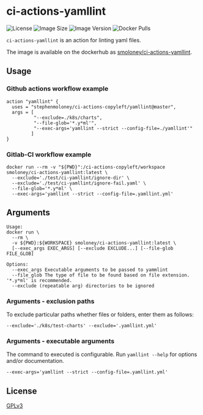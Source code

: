 # ci-actions-yamllint
![License](https://img.shields.io/github/license/stephenmoloney/ci-actions-copyleft.svg?style=flat-square)
![Image Size](https://images.microbadger.com/badges/image/smoloney/ci-actions-yamllint.svg)
![Image Version](https://images.microbadger.com/badges/version/smoloney/ci-actions-yamllint.svg)
![Docker Pulls](https://img.shields.io/docker/pulls/smoloney/ci-actions-yamllint.svg?style=flat)

`ci-actions-yamllint` is an action for linting yaml files.

The image is available on the dockerhub as 
[smoloney/ci-actions-yamllint](https://hub.docker.com/r/smoloney/ci-actions-yamllint).

## Usage

### Github actions workflow example

```text
action "yamllint" {
  uses = "stephenmoloney/ci-actions-copyleft/yamllint@master",
  args = [
          "--exclude=./k8s/charts",
          "--file-glob='*.y*ml'",
          "--exec-args='yamllint --strict --config-file=./yamllint'"
         ]
}
```

### Gitlab-CI workflow example

```shell
docker run --rm -v "${PWD}":/ci-actions-copyleft/workspace smoloney/ci-actions-yamllint:latest \
  --exclude='./test/ci-yamllint/ignore-dir' \
  --exclude='./test/ci-yamllint/ignore-fail.yaml' \
  --file-glob='*.y*ml' \
  --exec-args='yamllint --strict --config-file=.yamllint.yml'
```

## Arguments

```text
Usage:
docker run \
  --rm \
  -v ${PWD}:${WORKSPACE} smoloney/ci-actions-yamllint:latest \
  [--exec_args EXEC_ARGS] [--exclude EXCLUDE...] [--file-glob FILE_GLOB]

Options:
  --exec_args Executable arguments to be passed to yammlint
  --file_glob The type of file to be found based on file extension. '*.y*ml' is recommended.
  --exclude (repeatable arg) directories to be ignored
```

### Arguments - exclusion paths

To exclude particular paths whether files or folders, enter them as follows:

```shell
--exclude='./k8s/test-charts' --exclude='.yamllint.yml'
```

### Arguments - executable arguments

The command to executed is configurable. Run `yamllint --help` for 
options and/or documentation.

```shell
--exec-args='yamllint --strict --config-file=.yamllint.yml'
```

## License

[GPLv3](../LICENSE.txt)
